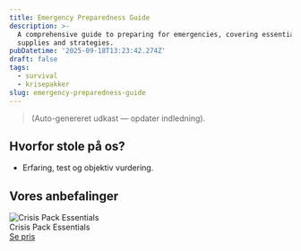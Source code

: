 ```yaml
---
title: Emergency Preparedness Guide
description: >-
  A comprehensive guide to preparing for emergencies, covering essential
  supplies and strategies.
pubDatetime: '2025-09-18T13:23:42.274Z'
draft: false
tags:
  - survival
  - krisepakker
slug: emergency-preparedness-guide
---
```

> (Auto-genereret udkast — opdater indledning).

## Hvorfor stole på os?
- Erfaring, test og objektiv vurdering.

## Vores anbefalinger


<!-- Auto: Affiliate-kort fra Products/SKUs -->

<div class="aff-card"><img src="abstract_15.png (https://v5.airtableusercontent.com/v3/u/45/45/1758211200000/EwxFLmjzsP2lYce6hCWt2Q/wHN48dmxJACeAFJFbWZO4jdEsgNEtN4jkez0rKwFDohuHgbCO98tj7uLxbuwjJHFV6H_L8tD0NcjS8mwnTamxVZ1yBeNJoxy22qJxMy4JcJ9x24V3ZEOEEkQp1ltos0T40vy48Adma4Ck4qXYSXdpNfdipAgn1JZHuQznqjwoCk/qiJse9cIfxgKZYqOgr9k0UFpK6qqlbzFEbf61zoGAz4)" alt="Crisis Pack Essentials" class="aff-card__img" /><div class="aff-card__meta"><div class="aff-card__title">Crisis Pack Essentials</div><a class="aff-btn" href="https://affiliate.homeessentialsee62.com/deal789?utm_source=klartilalt&utm_medium=affiliate&subid=emergency-preparedness-guide-2025-09-18" rel="sponsored nofollow noopener" target="_blank">Se pris</a></div></div>

